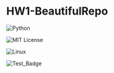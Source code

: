 # HW1-BeautifulRepo

![Python](http://forthebadge.com/images/badges/made-with-python.svg)

![MIT License](https://img.shields.io/badge/License-MIT-yellow.svg)

![Linux](https://img.shields.io/badge/Linux-FCC624?style=for-the-badge&logo=linux&logoColor=black)

![Test_Badge](https://github.com/se2024-jpg/hw1-BeautifulRepo/actions/workflows/python-app.yml/badge.svg)
